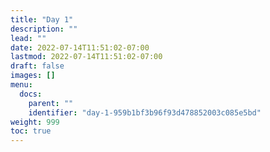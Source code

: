 ```yaml
---
title: "Day 1"
description: ""
lead: ""
date: 2022-07-14T11:51:02-07:00
lastmod: 2022-07-14T11:51:02-07:00
draft: false
images: []
menu:
  docs:
    parent: ""
    identifier: "day-1-959b1bf3b96f93d478852003c085e5bd"
weight: 999
toc: true
---
```

